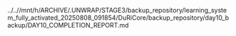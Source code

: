 ../..//mnt/h/ARCHIVE/.UNWRAP/STAGE3/backup_repository/learning_system_fully_activated_20250808_091854/DuRiCore/backup_repository/day10_backup/DAY10_COMPLETION_REPORT.md
